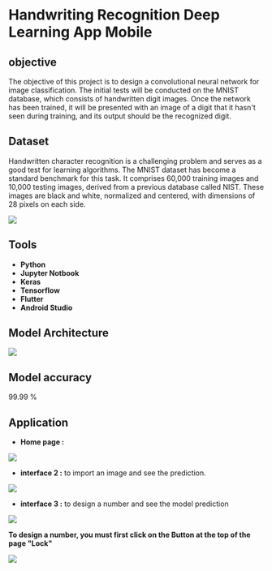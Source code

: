 # Handwriting Recognition Deep Learning App Mobile 

## objective
The objective of this project is to design a convolutional neural network for image classification. The initial tests will be conducted on the MNIST database, which consists of handwritten digit images. Once the network has been trained, it will be presented with an image of a digit that it hasn't seen during training, and its output should be the recognized digit.

## Dataset
Handwritten character recognition is a challenging problem and serves as a good test for learning algorithms. The MNIST dataset has become a standard benchmark for this task. It comprises 60,000 training images and 10,000 testing images, derived from a previous database called NIST. These images are black and white, normalized and centered, with dimensions of 28 pixels on each side.

![](https://github.com/elanssariyassine/Handwriting-Recognition-deep-learning-app-mobile-/blob/main/MNIST-0000000001-2e09631a_09liOmx.jpg)

## Tools
* **Python**
* **Jupyter Notbook**
* **Keras**
* **Tensorflow**
* **Flutter**
* **Android Studio**

## Model Architecture

![](https://github.com/elanssariyassine/Handwriting-Recognition-deep-learning-app-mobile-/blob/main/Architecture.png)

## Model accuracy
99.99 %

## Application

* **Home page :**
  
![](https://github.com/elanssariyassine/Handwriting-Recognition-deep-learning-app-mobile-/blob/main/Interface%201.png)

* **interface 2 :**
to import an image and see the prediction.

![](https://github.com/elanssariyassine/Handwriting-Recognition-deep-learning-app-mobile-/blob/main/Interface%202.png)

* **interface 3 :**
to design a number and see the model prediction

![](https://github.com/elanssariyassine/Handwriting-Recognition-deep-learning-app-mobile-/blob/main/Interface%202%20result.png)

**To design a number, you must first click on the Button at the top of the page "Lock"**

![](https://github.com/elanssariyassine/Handwriting-Recognition-deep-learning-app-mobile-/blob/main/Interface%203.png)


  






